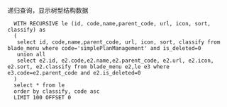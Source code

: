 

递归查询，显示树型结构数据

      WITH RECURSIVE le (id, code,name,parent_code, url, icon, sort, classify) as 
      (
       select id, code,name,parent_code, url, icon, sort, classify from blade_menu where code='simplePlanManagement' and is_deleted=0
       union all
       select e2.id, e2.code,e2.name,e2.parent_code, e2.url, e2.icon, e2.sort, e2.classify from blade_menu e2,le e3 where e3.code=e2.parent_code and e2.is_deleted=0 
      )
      select * from le 
      order by classify, code asc
      LIMIT 100 OFFSET 0
